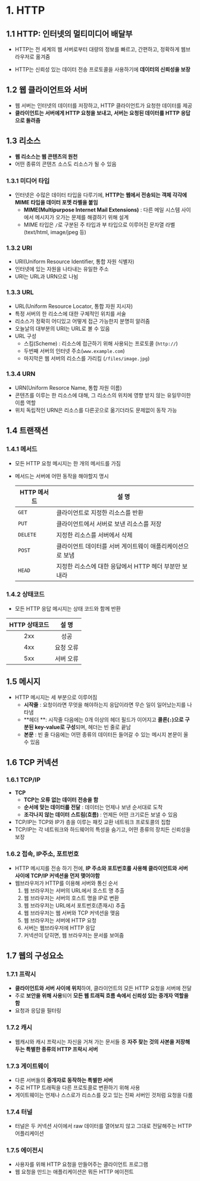 # 1. HTTP


## 1.1 HTTP: 인터넷의 멀티미디어 배달부

- HTTP는 전 세계의 웹 서버로부터 대량의 정보를 빠르고, 간편하고, 정확하게 웹브라우저로 옮겨줌

- HTTP는 신뢰성 있는 데이터 전송 프로토콜을 사용하기에 **데이터의 신뢰성을 보장**

## 1.2 웹 클라이언트와 서버

- 웹 서버는 인터넷의 데이터를 저장하고, HTTP 클라이언트가 요청한 데이터를 제공
- **클라이언트는 서버에게 HTTP 요청을 보내고, 서버는 요청된 데이터를 HTTP 응답으로 돌려줌**

## 1.3 리소스

- **웹 리소스는 웹 콘텐츠의 원천**
- 어떤 종류의 콘텐츠 소스도 리소스가 될 수 있음

### 1.3.1 미디어 타입

- 인터넷은 수많은 데이터 타입을 다루기에, **HTTP는 웹에서 전송되는 객체 각각에 MIME 타입을 데이터 포멧 라벨을 붙임**
  - **MIME(Multipurpose Internet Mail Extensions)** : 다른 메일 시스템 사이에서 메시지가 오가는 문제를 해결하기 위해 설계
  - MIME 타입은 `/`로 구분된 주 타입과 부 타입으로 이루어진 문자열 라벨(text/html, image/jpeg 등)

### 1.3.2 URI

- URI(Uniform Resource Identifier, 통합 자원 식별자)
- 인터넷에 있는 자원을 나타내는 유일한 주소
- URI는 URL과 URN으로 나뉨

### 1.3.3 URL

- URL(Uniform Resource Locator, 통합 자원 지시자)
- 특정 서버의 한 리소스에 대한 구체적인 위치를 서술
- 리소스가 정확히 어디있고 어떻게 접근 가능한지 분명히 알려줌
- 오늘날의 대부분의 URI는 URL로 볼 수 있음
- URL 구성
  - 스킴(Scheme) : 리소스에 접근하기 위해 사용되는 프로토콜 (`http://`)
  - 두번째 서버의 인터넷 주소(`www.example.com`)
  - 마지막은 웹 서버의 리소스를 가리킴 (`/files/image.jpg`)

### 1.3.4 URN

- URN(Uniform Resorce Name, 통합 자원 이름)
- 콘텐츠를 이루는 한 리소스에 대해, 그 리소스의 위치에 영향 받지 않는 유일무이한 이름 역할
- 위치 독립적인 URN은 리소스를 다른곳으로 옮기더라도 문제없이 동작 가능

## 1.4 트랜잭션

### 1.4.1 메서드

- 모든 HTTP 요청 메시지는 한 개의 메서드를 가짐

- 메서드는 서버에 어떤 동작을 해야할지 명시

  | <center>HTTP 메서드</center> | <center>설    명</center>                                 |
  | ---------------------------- | --------------------------------------------------------- |
  | `GET`                        | 클라이언트로 지정한 리소스를 반환                         |
  | `PUT`                        | 클라이언트에서 서버로 보낸 리소스를 저장                  |
  | `DELETE`                     | 지정한 리소스를 서버에서 삭제                             |
  | `POST`                       | 클라이언트 데이터를 서버 게이트웨이 애플리케이션으로 보냄 |
  | `HEAD`                       | 지정한 리소스에 대한 응답에서 HTTP 헤더 부분만 보내라     |

### 1.4.2 상태코드

- 모든 HTTP 응답 메시지는 상태 코드와 함께 반환

| HTTP 상태코드 | 설    명  |
| :-----------: | :-------: |
|      2xx      |   성공    |
|      4xx      | 요청 오류 |
|      5xx      | 서버 오류 |

## 1.5 메시지

- HTTP 메시지는 세 부분으로 이루어짐
  - **시작줄** : 요청이라면 무엇을 해야하는지 응답이라면 무슨 일이 일어났는지를 나타냄
  - **헤더 **:  시작줄 다음에는 0개 이상의 헤더 필드가 이어지고 **콜론(`:`)으로 구분된 key-value로 구성**되며, 헤더는 빈 줄로 끝남
  - **본문** : 빈 줄 다음에는 어떤 종류의 데이터든 들어갈 수 있는 메시지 본문이 올 수 있음

## 1.6 TCP 커넥션

### 1.6.1 TCP/IP

- **TCP**
  - **TCP는 오류 없는 데이터 전송을 함**
  - **순서에 맞는 데이터를 전달** : 데이터는 언제나 보낸 순서대로 도착
  - **조각나지 않는 데이터 스트림(흐름)** : 언제든 어떤 크기로든 보낼 수 있음
- TCP/IP는 TCP와 IP가 층을 이루는 패킷 교환 네트워크 프로토콜의 집합
- TCP/IP는 각 네트워크와 하드웨어의 특성을 숨기고, 어떤 종류의 장치든 신뢰성을 보장

### 1.6.2 접속, IP주소, 포트번호

- HTTP 메시지를 전송 하기 전에, **IP 주소와 포트번호를 사용해 클라이언트와 서버 사이에 TCP/IP 커넥션을 먼저 맺어야함**
- 웹브라우저가 HTTP를 이용해 서버와 통신 순서
  1. 웹 브라우저는 서버의 URL에서 호스트 명 추출
  2. 웹 브라우저는 서버의 호스트 명을 IP로 변환
  3. 웹 브라우저는 URL에서 포트번호(존재시) 추출
  4. 웹 브라우저는 웹 서버와 TCP 커넥션을 맺음
  5. 웹 브라우저는 서버에 HTTP 요청
  6. 서버는 웹브라우저에 HTTP 응답
  7. 커넥션이 닫히면, 웹 브라우저는 문서를 보여줌

## 1.7 웹의 구성요소

### 1.7.1 프락시

- **클라이언트와 서버 사이에 위치**하여, 클라이언트의 모든 HTTP 요청을 서버에 전달
- 주로 **보안을 위해 사용**되어 **모든 웹 트래픽 흐름 속에서 신뢰성 있는 중개자 역할을 함**
- 요청과 응답을 필터링 

### 1.7.2 캐시

- 웹캐시와 캐시 프락시는 자신을 거쳐 가는 문서들 중 **자주 찾는 것의 사본을 저장해 두는 특별한 종류의 HTTP 프락시 서버**

### 1.7.3 게이트웨이

- 다른 서버들의 **중개자로 동작하는 특별한 서버**
- 주로 HTTP 트래픽을 다른 프로토콜로 변환하기 위해 사용
- 게이트웨이는 언제나 스스로가 리소스를 갖고 있는 진짜 서버인 것처럼 요청을 다룸

### 1.7.4 터널

- 터널은 두 커넥션 사이에서 raw 데이터를 열어보지 않고 그대로 전달해주는 HTTP 어플리케이션

### 1.7.5 에이전시

- 사용자를 위해 HTTP 요청을 만들어주는 클라이언트 프로그램
- 웹 요청을 만드는 애플리케이션은 뭐든 HTTP 에이전트
